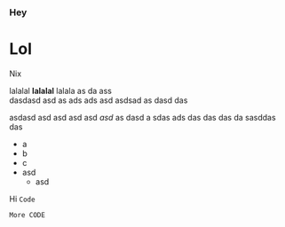 ### Hey
# Lol
Nix

lalalal **lalalal** lalala as da ass  
dasdasd  asd as ads ads asd 
asdsad as dasd das 

asdasd asd asd asd 
asd *asd* as dasd a sdas 
ads das das das da sasddas  das

- a
- b
- c
- asd
	- asd

Hi `Code`

```
More CODE
```
